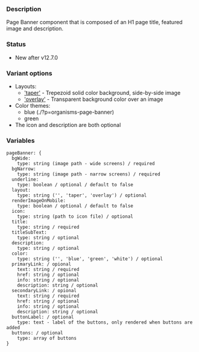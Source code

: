 ### Description
Page Banner component that is composed of an H1 page title, featured image and description.

### Status
* New after v12.7.0

### Variant options
* Layouts: 
  - ['taper'](./?p=organisms-page-banner-as-large) - Trepezoid solid color background, side-by-side image
  - ['overlay'](./?p=organisms-page-banner-as-overlay) - Transparent background color over an image
* Color themes:
  - blue (./?p=organisms-page-banner)
  - green
* The icon and description are both optional

### Variables
~~~
pageBanner: {
  bgWide:
    type: string (image path - wide screens) / required
  bgNarrow:
    type: string (image path - narrow screens) / required
  underline:
    type: boolean / optional / default to false
  layout:
    type: string ('', 'taper', 'overlay') / optional
  renderImageOnMobile:
    type: boolean / optional / default to false
  icon:
    type: string (path to icon file) / optional
  title:
    type: string / required
  titleSubText:
    type: string / optional
  description:
    type: string / optional
  color:
    type: string ('', 'blue', 'green', 'white') / optional
  primaryLink: / opional
    text: string / required
    href: string / optional
    info: string / optional
    description: string / optional
  secondaryLink: / opional
    text: string / required
    href: string / optional
    info: string / optional
    description: string / optional
  buttonLabel: / optional
    type: text - label of the buttons, only rendered when buttons are added
  buttons: / optional
    type: array of buttons
}
~~~